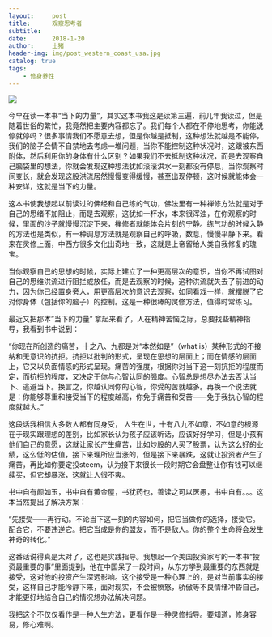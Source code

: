 ```yaml
---
layout:     post
title:      观察思考者
subtitle:   
date:       2018-1-20
author:     土猪
header-img: img/post_western_coast_usa.jpg
catalog: true
tags:
    - 修身养性
---
```


![](https://steemitimages.com/DQmf9zRRbv6V3Tme7GgpQ4EsdmftxehsV9L4cWyB92L2tU8/image.png)

今早在读一本书“当下的力量”，其实这本书我这是读第三遍，前几年我读过，但是随着世俗的繁忙，我竟然把主要内容都忘了。我们每个人都在不停地思考，你能说停就停吗？很多事情我们不愿意去想，但是你越是抵制，这种想法就越是不能停，我们的脑子会情不自禁地去考虑一堆问题，当你不能控制这种状况时，这跟被东西附体，然后利用你的身体有什么区别？如果我们不去抵制这种状况，而是去观察自己脑袋里的想法，你就会发现这种想法犹如滚滚洪水一刻都没有停息，当你观察时间变长，就会发现这股洪流居然慢慢变得缓慢，甚至出现停顿，这时候就能体会一种安详，这就是当下的力量。


这本书使我想起以前读过的佛经和自己练的气功，佛法里有一种禅修方法就是对于自己的思绪不加阻止，而是去观察，这犹如一杯水，本来很浑浊，在你观察的时候，里面的沙子就慢慢沉淀下来，禅修者就能体会片刻的宁静。练气功的时候入静的方法也是类似，有一种调息方法就是观察自己的呼吸，数息，慢慢平静下来。看来在灵修上面，中西方很多文化出奇地一致，这就是上帝留给人类自我修复的瑰宝。



当你观察自己的思想的时候，实际上建立了一种更高层次的意识，当你不再试图对自己的思维洪流进行阻拦或放任，而是去观察的时候，这种洪流就失去了前进的动力，因为你已经置身旁人，用更高层次的意识去观察，如同看戏一样，就摆脱了它对你身体（包括你的脑子）的控制。这是一种很棒的灵修方法，值得时常练习。


最近又把那本”当下的力量” 拿起来看了，人在精神苦恼之际，总要找些精神指导，我看到书中说到：


“你现在所创造的痛苦，十之八、九都是对“本然如是”（what  is）某种形式的不接纳和无意识的抗拒。抗拒以批判的形式，呈现在思想的层面上；而在情感的层面上，它又以负面情感的形式呈现。痛苦的强度，根据你对当下这一刻抗拒的程度而定，而抗拒的程度，又决定于你与心智认同的强度。心智总是想尽办法去否认当下、逃避当下。换言之，你越认同你的心智，你受的苦就越多。再换一个说法就是：你能够尊重和接受当下的程度越高，你免于痛苦和受苦——免于我执心智的程度就越大。” 



这段话我相信大多数人都有同身受， 人生在世，十有八九不如意，不如意的根源在于现实跟理想的差别，比如家长认为孩子应该听话，应该好好学习，但是小孩有他们自己的意愿，这就让家长产生痛苦，比如炒股的人买了股票，认为这么好的业绩，这么低的估值，接下来理所应当涨的，但是接下来暴跌，这就让投资者产生了痛苦，再比如你要定投steem，认为接下来很长一段时期它会盘整让你有钱可以继续买，但它却暴涨，这就让人很不爽。



书中自有颜如玉，书中自有黄金屋，书犹药也，善读之可以医愚，书中自有。。。这本当然提出了解决方案：



“先接受——再行动。不论当下这一刻的内容如何，把它当做你的选择，接受它。配合它，不要违逆它。把它当成是你的盟友，而不是敌人。你的整个生命将会发生神奇的转化。”




这番话说得真是太对了，这也是实践指导。我想起一个美国投资家写的一本书“投资最重要的事”里面提到，他在中国呆了一段时间，从东方学到最重要的东西就是接受，这对他的投资产生深远影响。这个接受是一种心理上的，是对当前事实的接受，这样自己才能冷静下来，面对现实，不会被愤怒，骄傲等不良情绪冲昏自己，才能更好地结合自己的情况想办法解决问题。



我把这个不仅仅看作是一种人生方法，更看作是一种灵修指导。要知道，修身容易，修心难啊。